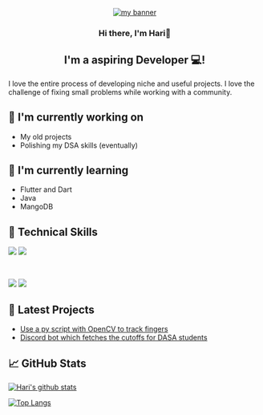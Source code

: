 <p align="center">
  <a href="https://github.com/Haz3-jolt" target="_blank" rel="noreferrer"><img src="https://github.com/Haz3-jolt/Haz3-jolt/assets/79502699/09fb225e-617e-42b3-a7c3-32017336ca7b" alt="my banner"></a>
</p>

<h3 align="center">
Hi there, I'm Hari👋
</h3>

<h2 align="center">
I'm a aspiring Developer 💻!
</h2> 

I love the entire process of developing niche and useful projects. I love the challenge of fixing small problems while working with a community.



## 🔭 I'm currently working on

- My old projects
- Polishing my DSA skills (eventually)

## 🌱 I'm currently learning

- Flutter and Dart
- Java
- MangoDB

## 💼 Technical Skills

![](https://img.shields.io/badge/python-3670A0?style=for-the-badge&logo=python&logoColor=ffdd54)
![](https://img.shields.io/badge/c-%2300599C.svg?style=for-the-badge&logo=c&logoColor=white)

</br>

![](https://img.shields.io/badge/git-%23F05033.svg?style=for-the-badge&logo=git&logoColor=white)
![](https://img.shields.io/badge/github-%23121011.svg?style=for-the-badge&logo=github&logoColor=white)

## 📝 Latest Projects

- [Use a py script with OpenCV to track fingers](https://github.com/Haz3-jolt/Finger-tracking-gestures)
- [Discord bot which fetches the cutoffs for DASA students](https://github.com/Haz3-jolt/DasaBot)

## 📈 GitHub Stats 

[![Hari's github stats](https://github-readme-stats.vercel.app/api?username=Haz3-jolt)](https://github.com/Haz3-jolt)

[![Top Langs](https://github-readme-stats.vercel.app/api/top-langs/?username=Haz3-jolt&layout=compact)](https://github.com/Haz3-jolt)
